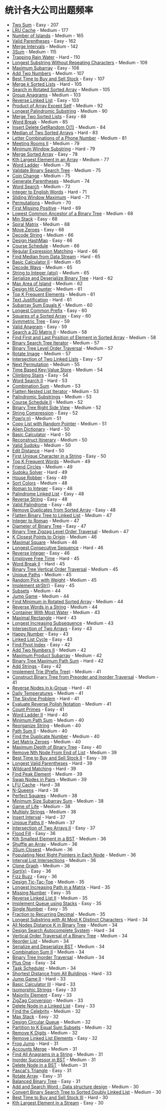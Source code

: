 # 统计各大公司出题频率

- [Two Sum](https://leetcode.com/problems/two-sum) - Easy - 207
- [LRU Cache](https://leetcode.com/problems/lru-cache) - Medium - 177
- [Number of Islands](https://leetcode.com/problems/number-of-islands) - Medium - 165
- [Valid Parentheses](https://leetcode.com/problems/valid-parentheses) - Easy - 162
- [Merge Intervals](https://leetcode.com/problems/merge-intervals) - Medium - 142
- [3Sum](https://leetcode.com/problems/3sum) - Medium - 115
- [Trapping Rain Water](https://leetcode.com/problems/trapping-rain-water) - Hard - 110
- [Longest Substring Without Repeating Characters](https://leetcode.com/problems/longest-substring-without-repeating-characters) - Medium - 109
- [Maximum Subarray](https://leetcode.com/problems/maximum-subarray) - Easy - 108
- [Add Two Numbers](https://leetcode.com/problems/add-two-numbers) - Medium - 107
- [Best Time to Buy and Sell Stock](https://leetcode.com/problems/best-time-to-buy-and-sell-stock) - Easy - 107
- [Merge k Sorted Lists](https://leetcode.com/problems/merge-k-sorted-lists) - Hard - 105
- [Search in Rotated Sorted Array](https://leetcode.com/problems/search-in-rotated-sorted-array) - Medium - 105
- [Group Anagrams](https://leetcode.com/problems/group-anagrams) - Medium - 103
- [Reverse Linked List](https://leetcode.com/problems/reverse-linked-list) - Easy - 103
- [Product of Array Except Self](https://leetcode.com/problems/product-of-array-except-self) - Medium - 92
- [Longest Palindromic Substring](https://leetcode.com/problems/longest-palindromic-substring) - Medium - 90
- [Merge Two Sorted Lists](https://leetcode.com/problems/merge-two-sorted-lists) - Easy - 88
- [Word Break](https://leetcode.com/problems/word-break) - Medium - 85
- [Insert Delete GetRandom O(1)](https://leetcode.com/problems/insert-delete-getrandom-o1) - Medium - 84
- [Median of Two Sorted Arrays](https://leetcode.com/problems/median-of-two-sorted-arrays) - Hard - 83
- [Letter Combinations of a Phone Number](https://leetcode.com/problems/letter-combinations-of-a-phone-number) - Medium - 81
- [Meeting Rooms II](https://leetcode.com/problems/meeting-rooms-ii) - Medium - 79
- [Minimum Window Substring](https://leetcode.com/problems/minimum-window-substring) - Hard - 79
- [Merge Sorted Array](https://leetcode.com/problems/merge-sorted-array) - Easy - 78
- [Kth Largest Element in an Array](https://leetcode.com/problems/kth-largest-element-in-an-array) - Medium - 77
- [Word Ladder](https://leetcode.com/problems/word-ladder) - Medium - 76
- [Validate Binary Search Tree](https://leetcode.com/problems/validate-binary-search-tree) - Medium - 75
- [Coin Change](https://leetcode.com/problems/coin-change) - Medium - 75
- [Generate Parentheses](https://leetcode.com/problems/generate-parentheses) - Medium - 74
- [Word Search](https://leetcode.com/problems/word-search) - Medium - 72
- [Integer to English Words](https://leetcode.com/problems/integer-to-english-words) - Hard - 71
- [Sliding Window Maximum](https://leetcode.com/problems/sliding-window-maximum) - Hard - 71
- [Permutations](https://leetcode.com/problems/permutations) - Medium - 70
- [First Missing Positive](https://leetcode.com/problems/first-missing-positive) - Hard - 69
- [Lowest Common Ancestor of a Binary Tree](https://leetcode.com/problems/lowest-common-ancestor-of-a-binary-tree) - Medium - 68
- [Min Stack](https://leetcode.com/problems/min-stack) - Easy - 68
- [Spiral Matrix](https://leetcode.com/problems/spiral-matrix) - Medium - 68
- [Move Zeroes](https://leetcode.com/problems/move-zeroes) - Easy - 68
- [Decode String](https://leetcode.com/problems/decode-string) - Medium - 66
- [Design HashMap](https://leetcode.com/problems/design-hashmap) - Easy - 66
- [Course Schedule](https://leetcode.com/problems/course-schedule) - Medium - 66
- [Regular Expression Matching](https://leetcode.com/problems/regular-expression-matching) - Hard - 66
- [Find Median from Data Stream](https://leetcode.com/problems/find-median-from-data-stream) - Hard - 65
- [Basic Calculator II](https://leetcode.com/problems/basic-calculator-ii) - Medium - 65
- [Decode Ways](https://leetcode.com/problems/decode-ways) - Medium - 65
- [String to Integer (atoi)](https://leetcode.com/problems/string-to-integer-atoi) - Medium - 65
- [Serialize and Deserialize Binary Tree](https://leetcode.com/problems/serialize-and-deserialize-binary-tree) - Hard - 62
- [Max Area of Island](https://leetcode.com/problems/max-area-of-island) - Medium - 62
- [Design Hit Counter](https://leetcode.com/problems/design-hit-counter) - Medium - 61
- [Top K Frequent Elements](https://leetcode.com/problems/top-k-frequent-elements) - Medium - 61
- [Text Justification](https://leetcode.com/problems/text-justification) - Hard - 61
- [Subarray Sum Equals K](https://leetcode.com/problems/subarray-sum-equals-k) - Medium - 60
- [Longest Common Prefix](https://leetcode.com/problems/longest-common-prefix) - Easy - 60
- [Squares of a Sorted Array](https://leetcode.com/problems/squares-of-a-sorted-array) - Easy - 60
- [Symmetric Tree](https://leetcode.com/problems/symmetric-tree) - Easy - 59
- [Valid Anagram](https://leetcode.com/problems/valid-anagram) - Easy - 59
- [Search a 2D Matrix II](https://leetcode.com/problems/search-a-2d-matrix-ii) - Medium - 58
- [Find First and Last Position of Element in Sorted Array](https://leetcode.com/problems/find-first-and-last-position-of-element-in-sorted-array) - Medium - 58
- [Binary Search Tree Iterator](https://leetcode.com/problems/binary-search-tree-iterator) - Medium - 57
- [Binary Tree Level Order Traversal](https://leetcode.com/problems/binary-tree-level-order-traversal) - Medium - 57
- [Rotate Image](https://leetcode.com/problems/rotate-image) - Medium - 57
- [Intersection of Two Linked Lists](https://leetcode.com/problems/intersection-of-two-linked-lists) - Easy - 57
- [Next Permutation](https://leetcode.com/problems/next-permutation) - Medium - 55
- [Time Based Key-Value Store](https://leetcode.com/problems/time-based-key-value-store) - Medium - 54
- [Climbing Stairs](https://leetcode.com/problems/climbing-stairs) - Easy - 54
- [Word Search II](https://leetcode.com/problems/word-search-ii) - Hard - 53
- [Combination Sum](https://leetcode.com/problems/combination-sum) - Medium - 53
- [Flatten Nested List Iterator](https://leetcode.com/problems/flatten-nested-list-iterator) - Medium - 53
- [Palindromic Substrings](https://leetcode.com/problems/palindromic-substrings) - Medium - 53
- [Course Schedule II](https://leetcode.com/problems/course-schedule-ii) - Medium - 52
- [Binary Tree Right Side View](https://leetcode.com/problems/binary-tree-right-side-view) - Medium - 52
- [String Compression](https://leetcode.com/problems/string-compression) - Easy - 52
- [Pow(x;n)](https://leetcode.com/problems/powx-n) - Medium - 51
- [Copy List with Random Pointer](https://leetcode.com/problems/copy-list-with-random-pointer) - Medium - 51
- [Alien Dictionary](https://leetcode.com/problems/alien-dictionary) - Hard - 50
- [Basic Calculator](https://leetcode.com/problems/basic-calculator) - Hard - 50
- [Reconstruct Itinerary](https://leetcode.com/problems/reconstruct-itinerary) - Medium - 50
- [Valid Sudoku](https://leetcode.com/problems/valid-sudoku) - Medium - 50
- [Edit Distance](https://leetcode.com/problems/edit-distance) - Hard - 50
- [First Unique Character in a String](https://leetcode.com/problems/first-unique-character-in-a-string) - Easy - 50
- [Top K Frequent Words](https://leetcode.com/problems/top-k-frequent-words) - Medium - 49
- [Friend Circles](https://leetcode.com/problems/friend-circles) - Medium - 49
- [Sudoku Solver](https://leetcode.com/problems/sudoku-solver) - Hard - 49
- [House Robber](https://leetcode.com/problems/house-robber) - Easy - 49
- [Sort Colors](https://leetcode.com/problems/sort-colors) - Medium - 48
- [Roman to Integer](https://leetcode.com/problems/roman-to-integer) - Easy - 48
- [Palindrome Linked List](https://leetcode.com/problems/palindrome-linked-list) - Easy - 48
- [Reverse String](https://leetcode.com/problems/reverse-string) - Easy - 48
- [Valid Palindrome](https://leetcode.com/problems/valid-palindrome) - Easy - 48
- [Remove Duplicates from Sorted Array](https://leetcode.com/problems/remove-duplicates-from-sorted-array) - Easy - 48
- [Flatten Binary Tree to Linked List](https://leetcode.com/problems/flatten-binary-tree-to-linked-list) - Medium - 47
- [Integer to Roman](https://leetcode.com/problems/integer-to-roman) - Medium - 47
- [Diameter of Binary Tree](https://leetcode.com/problems/diameter-of-binary-tree) - Easy - 47
- [Binary Tree Zigzag Level Order Traversal](https://leetcode.com/problems/binary-tree-zigzag-level-order-traversal) - Medium - 47
- [K Closest Points to Origin](https://leetcode.com/problems/k-closest-points-to-origin) - Medium - 46
- [Maximal Square](https://leetcode.com/problems/maximal-square) - Medium - 46
- [Longest Consecutive Sequence](https://leetcode.com/problems/longest-consecutive-sequence) - Hard - 46
- [Reverse Integer](https://leetcode.com/problems/reverse-integer) - Easy - 46
- [Employee Free Time](https://leetcode.com/problems/employee-free-time) - Hard - 45
- [Word Break II](https://leetcode.com/problems/word-break-ii) - Hard - 45
- [Binary Tree Vertical Order Traversal](https://leetcode.com/problems/binary-tree-vertical-order-traversal) - Medium - 45
- [Unique Paths](https://leetcode.com/problems/unique-paths) - Medium - 45
- [Random Pick with Weight](https://leetcode.com/problems/random-pick-with-weight) - Medium - 45
- [Implement strStr()](https://leetcode.com/problems/implement-strstr) - Easy - 45
- [Subsets](https://leetcode.com/problems/subsets) - Medium - 44
- [Jump Game](https://leetcode.com/problems/jump-game) - Medium - 44
- [Find Minimum in Rotated Sorted Array](https://leetcode.com/problems/find-minimum-in-rotated-sorted-array) - Medium - 44
- [Reverse Words in a String](https://leetcode.com/problems/reverse-words-in-a-string) - Medium - 44
- [Container With Most Water](https://leetcode.com/problems/container-with-most-water) - Medium - 43
- [Maximal Rectangle](https://leetcode.com/problems/maximal-rectangle) - Hard - 43
- [Longest Increasing Subsequence](https://leetcode.com/problems/longest-increasing-subsequence) - Medium - 43
- [Intersection of Two Arrays](https://leetcode.com/problems/intersection-of-two-arrays) - Easy - 43
- [Happy Number](https://leetcode.com/problems/happy-number) - Easy - 43
- [Linked List Cycle](https://leetcode.com/problems/linked-list-cycle) - Easy - 43
- [Find Pivot Index](https://leetcode.com/problems/find-pivot-index) - Easy - 42
- [Add Two Numbers II](https://leetcode.com/problems/add-two-numbers-ii) - Medium - 42
- [Maximum Product Subarray](https://leetcode.com/problems/maximum-product-subarray) - Medium - 42
- [Binary Tree Maximum Path Sum](https://leetcode.com/problems/binary-tree-maximum-path-sum) - Hard - 42
- [Add Strings](https://leetcode.com/problems/add-strings) - Easy - 42
- [Implement Trie (Prefix Tree)](https://leetcode.com/problems/implement-trie-prefix-tree) - Medium - 41
- [Construct Binary Tree from Preorder and Inorder Traversal](https://leetcode.com/problems/construct-binary-tree-from-preorder-and-inorder-traversal) - Medium - 41
- [Reverse Nodes in k-Group](https://leetcode.com/problems/reverse-nodes-in-k-group) - Hard - 41
- [Daily Temperatures](https://leetcode.com/problems/daily-temperatures) - Medium - 41
- [The Skyline Problem](https://leetcode.com/problems/the-skyline-problem) - Hard - 41
- [Evaluate Reverse Polish Notation](https://leetcode.com/problems/evaluate-reverse-polish-notation) - Medium - 41
- [Count Primes](https://leetcode.com/problems/count-primes) - Easy - 41
- [Word Ladder II](https://leetcode.com/problems/word-ladder-ii) - Hard - 40
- [Minimum Path Sum](https://leetcode.com/problems/minimum-path-sum) - Medium - 40
- [Reorganize String](https://leetcode.com/problems/reorganize-string) - Medium - 40
- [Path Sum II](https://leetcode.com/problems/path-sum-ii) - Medium - 40
- [Find the Duplicate Number](https://leetcode.com/problems/find-the-duplicate-number) - Medium - 40
- [Set Matrix Zeroes](https://leetcode.com/problems/set-matrix-zeroes) - Medium - 40
- [Maximum Depth of Binary Tree](https://leetcode.com/problems/maximum-depth-of-binary-tree) - Easy - 40
- [Remove Nth Node From End of List](https://leetcode.com/problems/remove-nth-node-from-end-of-list) - Medium - 39
- [Best Time to Buy and Sell Stock II](https://leetcode.com/problems/best-time-to-buy-and-sell-stock-ii) - Easy - 39
- [Longest Valid Parentheses](https://leetcode.com/problems/longest-valid-parentheses) - Hard - 39
- [Wildcard Matching](https://leetcode.com/problems/wildcard-matching) - Hard - 39
- [Find Peak Element](https://leetcode.com/problems/find-peak-element) - Medium - 39
- [Swap Nodes in Pairs](https://leetcode.com/problems/swap-nodes-in-pairs) - Medium - 39
- [LFU Cache](https://leetcode.com/problems/lfu-cache) - Hard - 38
- [N-Queens](https://leetcode.com/problems/n-queens) - Hard - 38
- [Perfect Squares](https://leetcode.com/problems/perfect-squares) - Medium - 38
- [Minimum Size Subarray Sum](https://leetcode.com/problems/minimum-size-subarray-sum) - Medium - 38
- [Game of Life](https://leetcode.com/problems/game-of-life) - Medium - 38
- [Multiply Strings](https://leetcode.com/problems/multiply-strings) - Medium - 38
- [Insert Interval](https://leetcode.com/problems/insert-interval) - Hard - 37
- [Unique Paths II](https://leetcode.com/problems/unique-paths-ii) - Medium - 37
- [Intersection of Two Arrays II](https://leetcode.com/problems/intersection-of-two-arrays-ii) - Easy - 37
- [Flood Fill](https://leetcode.com/problems/flood-fill) - Easy - 36
- [Kth Smallest Element in a BST](https://leetcode.com/problems/kth-smallest-element-in-a-bst) - Medium - 36
- [Shuffle an Array](https://leetcode.com/problems/shuffle-an-array) - Medium - 36
- [3Sum Closest](https://leetcode.com/problems/3sum-closest) - Medium - 36
- [Populating Next Right Pointers in Each Node](https://leetcode.com/problems/populating-next-right-pointers-in-each-node) - Medium - 36
- [Interval List Intersections](https://leetcode.com/problems/interval-list-intersections) - Medium - 36
- [Clone Graph](https://leetcode.com/problems/clone-graph) - Medium - 36
- [Sqrt(x)](https://leetcode.com/problems/sqrtx) - Easy - 36
- [Fizz Buzz](https://leetcode.com/problems/fizz-buzz) - Easy - 36
- [Design Tic-Tac-Toe](https://leetcode.com/problems/design-tic-tac-toe) - Medium - 35
- [Longest Increasing Path in a Matrix](https://leetcode.com/problems/longest-increasing-path-in-a-matrix) - Hard - 35
- [Missing Number](https://leetcode.com/problems/missing-number) - Easy - 35
- [Reverse Linked List II](https://leetcode.com/problems/reverse-linked-list-ii) - Medium - 35
- [Implement Queue using Stacks](https://leetcode.com/problems/implement-queue-using-stacks) - Easy - 35
- [Single Number](https://leetcode.com/problems/single-number) - Easy - 35
- [Fraction to Recurring Decimal](https://leetcode.com/problems/fraction-to-recurring-decimal) - Medium - 35
- [Longest Substring with At Most K Distinct Characters](https://leetcode.com/problems/longest-substring-with-at-most-k-distinct-characters) - Hard - 34
- [All Nodes Distance K in Binary Tree](https://leetcode.com/problems/all-nodes-distance-k-in-binary-tree) - Medium - 34
- [Design Search Autocomplete System](https://leetcode.com/problems/design-search-autocomplete-system) - Hard - 34
- [Vertical Order Traversal of a Binary Tree](https://leetcode.com/problems/vertical-order-traversal-of-a-binary-tree) - Medium - 34
- [Reorder List](https://leetcode.com/problems/reorder-list) - Medium - 34
- [Serialize and Deserialize BST](https://leetcode.com/problems/serialize-and-deserialize-bst) - Medium - 34
- [Combination Sum II](https://leetcode.com/problems/combination-sum-ii) - Medium - 34
- [Binary Tree Inorder Traversal](https://leetcode.com/problems/binary-tree-inorder-traversal) - Medium - 34
- [Plus One](https://leetcode.com/problems/plus-one) - Easy - 34
- [Task Scheduler](https://leetcode.com/problems/task-scheduler) - Medium - 34
- [Shortest Distance from All Buildings](https://leetcode.com/problems/shortest-distance-from-all-buildings) - Hard - 33
- [Jump Game II](https://leetcode.com/problems/jump-game-ii) - Hard - 33
- [Basic Calculator III](https://leetcode.com/problems/basic-calculator-iii) - Hard - 33
- [Isomorphic Strings](https://leetcode.com/problems/isomorphic-strings) - Easy - 33
- [Majority Element](https://leetcode.com/problems/majority-element) - Easy - 33
- [ZigZag Conversion](https://leetcode.com/problems/zigzag-conversion) - Medium - 33
- [Delete Node in a Linked List](https://leetcode.com/problems/delete-node-in-a-linked-list) - Easy - 33
- [Find the Celebrity](https://leetcode.com/problems/find-the-celebrity) - Medium - 32
- [Max Stack](https://leetcode.com/problems/max-stack) - Easy - 32
- [Design Circular Queue](https://leetcode.com/problems/design-circular-queue) - Medium - 32
- [Partition to K Equal Sum Subsets](https://leetcode.com/problems/partition-to-k-equal-sum-subsets) - Medium - 32
- [Remove K Digits](https://leetcode.com/problems/remove-k-digits) - Medium - 32
- [Remove Linked List Elements](https://leetcode.com/problems/remove-linked-list-elements) - Easy - 32
- [Frog Jump](https://leetcode.com/problems/frog-jump) - Hard - 31
- [Accounts Merge](https://leetcode.com/problems/accounts-merge) - Medium - 31
- [Find All Anagrams in a String](https://leetcode.com/problems/find-all-anagrams-in-a-string) - Medium - 31
- [Inorder Successor in BST](https://leetcode.com/problems/inorder-successor-in-bst) - Medium - 31
- [Delete Node in a BST](https://leetcode.com/problems/delete-node-in-a-bst) - Medium - 31
- [Pascal's Triangle](https://leetcode.com/problems/pascals-triangle) - Easy - 31
- [Rotate Array](https://leetcode.com/problems/rotate-array) - Easy - 31
- [Balanced Binary Tree](https://leetcode.com/problems/balanced-binary-tree) - Easy - 31
- [Add and Search Word - Data structure design](https://leetcode.com/problems/add-and-search-word-data-structure-design) - Medium - 30
- [Convert Binary Search Tree to Sorted Doubly Linked List](https://leetcode.com/problems/convert-binary-search-tree-to-sorted-doubly-linked-list) - Medium - 30
- [Best Time to Buy and Sell Stock III](https://leetcode.com/problems/best-time-to-buy-and-sell-stock-iii) - Hard - 30
- [Kth Largest Element in a Stream](https://leetcode.com/problems/kth-largest-element-in-a-stream) - Easy - 30